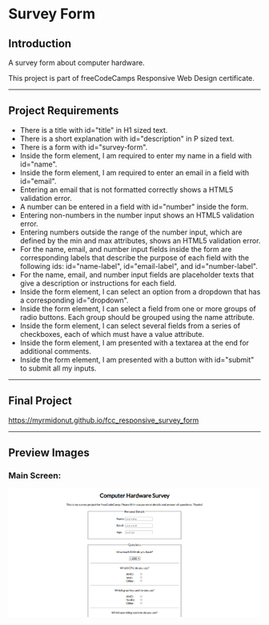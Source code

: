 # Survey Form

## Introduction
A survey form about computer hardware.

This project is part of freeCodeCamps Responsive Web Design certificate.

***

## Project Requirements
* There is a title with id="title" in H1 sized text.
* There is a short explanation with id="description" in P sized text.
* There is a form with id="survey-form".
* Inside the form element, I am required to enter my name in a field with id="name".
* Inside the form element, I am required to enter an email in a field with id="email".
* Entering an email that is not formatted correctly shows a HTML5 validation error.
* A number can be entered in a field with id="number" inside the form.
* Entering non-numbers in the number input shows an HTML5 validation error.
* Entering numbers outside the range of the number input, which are defined by the min and max attributes, shows an HTML5 validation error.
* For the name, email, and number input fields inside the form are corresponding labels that describe the purpose of each field with the following ids: id="name-label", id="email-label", and id="number-label".
* For the name, email, and number input fields are placeholder texts that give a description or instructions for each field.
* Inside the form element, I can select an option from a dropdown that has a corresponding id="dropdown".
* Inside the form element, I can select a field from one or more groups of radio buttons. Each group should be grouped using the name attribute.
* Inside the form element, I can select several fields from a series of checkboxes, each of which must have a value attribute.
* Inside the form element, I am presented with a textarea at the end for additional comments.
* Inside the form element, I am presented with a button with id="submit" to submit all my inputs.

***

## Final Project
https://myrmidonut.github.io/fcc_responsive_survey_form

***

## Preview Images
### Main Screen:
![Survey Form](readme_images/survey-form.png)
